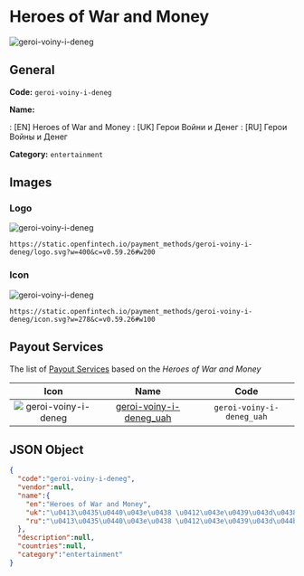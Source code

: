 
# Heroes of War and Money 
![geroi-voiny-i-deneg](https://static.openfintech.io/payment_methods/geroi-voiny-i-deneg/logo.svg?w=400&c=v0.59.26#w200)  

## General 
**Code:** `geroi-voiny-i-deneg` 
 
**Name:** 
 
:	[EN] Heroes of War and Money 
:	[UK] Герои Войни и Денег 
:	[RU] Герои Войны и Денег 
 
**Category:** `entertainment` 
 

## Images 

### Logo 
![geroi-voiny-i-deneg](https://static.openfintech.io/payment_methods/geroi-voiny-i-deneg/logo.svg?w=400&c=v0.59.26#w200)  

```
https://static.openfintech.io/payment_methods/geroi-voiny-i-deneg/logo.svg?w=400&c=v0.59.26#w200
```  

### Icon 
![geroi-voiny-i-deneg](https://static.openfintech.io/payment_methods/geroi-voiny-i-deneg/icon.svg?w=278&c=v0.59.26#w100)  

```
https://static.openfintech.io/payment_methods/geroi-voiny-i-deneg/icon.svg?w=278&c=v0.59.26#w100
```  

## Payout Services 
 
The list of [Payout Services](/payout-services/) based on the _Heroes of War and Money_ 

|Icon|Name|Code| 
|:---:|:---:|:---:| 
|![geroi-voiny-i-deneg](https://static.openfintech.io/payout_methods/geroi-voiny-i-deneg/icon.svg?w=278&c=v0.59.26#w40) |[geroi-voiny-i-deneg_uah](/payout-services/geroi-voiny-i-deneg_uah/)|`geroi-voiny-i-deneg_uah`| 
 

## JSON Object 

```json
{
  "code":"geroi-voiny-i-deneg",
  "vendor":null,
  "name":{
    "en":"Heroes of War and Money",
    "uk":"\u0413\u0435\u0440\u043e\u0438 \u0412\u043e\u0439\u043d\u0438 \u0438 \u0414\u0435\u043d\u0435\u0433",
    "ru":"\u0413\u0435\u0440\u043e\u0438 \u0412\u043e\u0439\u043d\u044b \u0438 \u0414\u0435\u043d\u0435\u0433"
  },
  "description":null,
  "countries":null,
  "category":"entertainment"
}
```  
